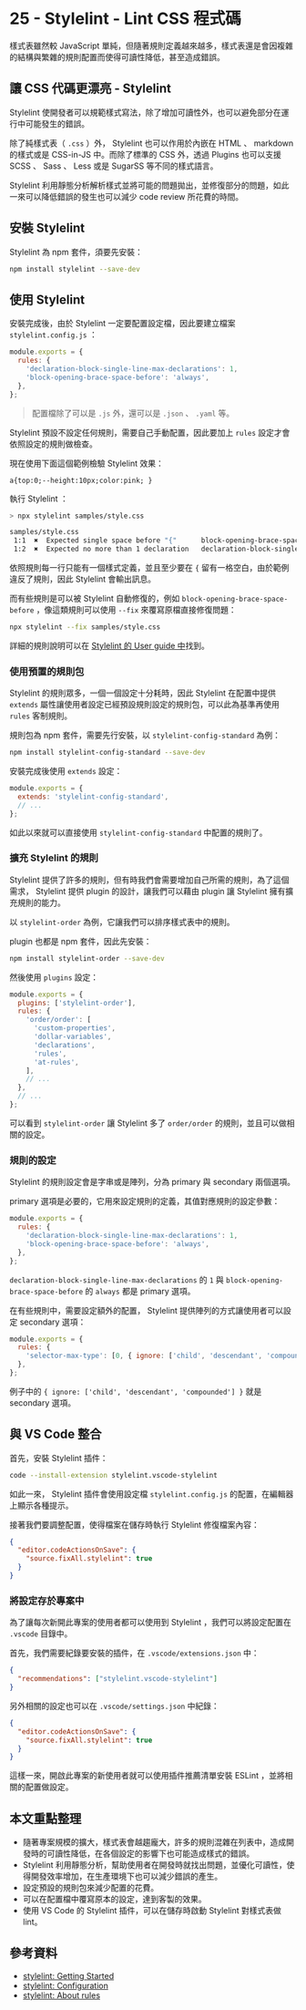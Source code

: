 # 25 - Stylelint - Lint CSS 程式碼

樣式表雖然較 JavaScript 單純，但隨著規則定義越來越多，樣式表還是會因複雜的結構與繁雜的規則配置而使得可讀性降低，甚至造成錯誤。

## 讓 CSS 代碼更漂亮 - Stylelint

Stylelint 使開發者可以規範樣式寫法，除了增加可讀性外，也可以避免部分在運行中可能發生的錯誤。

除了純樣式表（ `.css` ）外， Stylelint 也可以作用於內嵌在 HTML 、 markdown 的樣式或是 CSS-in-JS 中。而除了標準的 CSS 外，透過 Plugins 也可以支援 SCSS 、 Sass 、 Less 或是 SugarSS 等不同的樣式語言。

Stylelint 利用靜態分析解析樣式並將可能的問題拋出，並修復部分的問題，如此一來可以降低錯誤的發生也可以減少 code review 所花費的時間。

## 安裝 Stylelint

Stylelint 為 npm 套件，須要先安裝：

```bash
npm install stylelint --save-dev
```

## 使用 Stylelint

安裝完成後，由於 Stylelint 一定要配置設定檔，因此要建立檔案 `stylelint.config.js` ：

```js
module.exports = {
  rules: {
    'declaration-block-single-line-max-declarations': 1,
    'block-opening-brace-space-before': 'always',
  },
};
```

> 配置檔除了可以是 `.js` 外，還可以是 `.json` 、 `.yaml` 等。

Stylelint 預設不設定任何規則，需要自己手動配置，因此要加上 `rules` 設定才會依照設定的規則做檢查。

現在使用下面這個範例檢驗 Stylelint 效果：

```style
a{top:0;--height:10px;color:pink; }
```

執行 Stylelint ：

```bash
> npx stylelint samples/style.css

samples/style.css
 1:1  ✖  Expected single space before "{"      block-opening-brace-space-before
 1:2  ✖  Expected no more than 1 declaration   declaration-block-single-line-max-declarations
```

依照規則每一行只能有一個樣式定義，並且至少要在 `{` 留有一格空白，由於範例違反了規則，因此 Stylelint 會輸出訊息。

而有些規則是可以被 Stylelint 自動修復的，例如 `block-opening-brace-space-before` ，像這類規則可以使用 `--fix` 來覆寫原檔直接修復問題：

```bash
npx stylelint --fix samples/style.css
```

詳細的規則說明可以在 [Stylelint 的 User guide 中](https://stylelint.io/user-guide/rules/list)找到。

### 使用預置的規則包

Stylelint 的規則眾多，一個一個設定十分耗時，因此 Stylelint 在配置中提供 `extends` 屬性讓使用者設定已經預設規則設定的規則包，可以此為基準再使用 `rules` 客制規則。

規則包為 npm 套件，需要先行安裝，以 `stylelint-config-standard` 為例：

```bash
npm install stylelint-config-standard --save-dev
```

安裝完成後使用 `extends` 設定：

```js
module.exports = {
  extends: 'stylelint-config-standard',
  // ...
};
```

如此以來就可以直接使用 `stylelint-config-standard` 中配置的規則了。

### 擴充 Stylelint 的規則

Stylelint 提供了許多的規則，但有時我們會需要增加自己所需的規則，為了這個需求， Stylelint 提供 plugin 的設計，讓我們可以藉由 plugin 讓 Stylelint 擁有擴充規則的能力。

以 `stylelint-order` 為例，它讓我們可以排序樣式表中的規則。

plugin 也都是 npm 套件，因此先安裝：

```bash
npm install stylelint-order --save-dev
```

然後使用 `plugins` 設定：

```js
module.exports = {
  plugins: ['stylelint-order'],
  rules: {
    'order/order': [
      'custom-properties',
      'dollar-variables',
      'declarations',
      'rules',
      'at-rules',
    ],
    // ...
  },
  // ...
};
```

可以看到 `stylelint-order` 讓 Stylelint 多了 `order/order` 的規則，並且可以做相關的設定。

### 規則的設定

Stylelint 的規則設定會是字串或是陣列，分為 primary 與 secondary 兩個選項。

primary 選項是必要的，它用來設定規則的定義，其值對應規則的設定參數：

```js
module.exports = {
  rules: {
    'declaration-block-single-line-max-declarations': 1,
    'block-opening-brace-space-before': 'always',
  },
};
```

`declaration-block-single-line-max-declarations` 的 `1` 與 `block-opening-brace-space-before` 的 `always` 都是 primary 選項。

在有些規則中，需要設定額外的配置， Stylelint 提供陣列的方式讓使用者可以設定 secondary 選項：

```js
module.exports = {
  rules: {
    'selector-max-type': [0, { ignore: ['child', 'descendant', 'compounded'] }],
  },
};
```

例子中的 `{ ignore: ['child', 'descendant', 'compounded'] }` 就是 secondary 選項。

## 與 VS Code 整合

首先，安裝 Stylelint 插件：

```bash
code --install-extension stylelint.vscode-stylelint
```

如此一來， Stylelint 插件會使用設定檔 `stylelint.config.js` 的配置，在編輯器上顯示各種提示。

接著我們要調整配置，使得檔案在儲存時執行 Stylelint 修復檔案內容：

```json
{
  "editor.codeActionsOnSave": {
    "source.fixAll.stylelint": true
  }
}
```

### 將設定存於專案中

為了讓每次新開此專案的使用者都可以使用到 Stylelint ，我們可以將設定配置在 `.vscode` 目錄中。

首先，我們需要紀錄要安裝的插件，在 `.vscode/extensions.json` 中：

```json
{
  "recommendations": ["stylelint.vscode-stylelint"]
}
```

另外相關的設定也可以在 `.vscode/settings.json` 中紀錄：

```json
{
  "editor.codeActionsOnSave": {
    "source.fixAll.stylelint": true
  }
}
```

這樣一來，開啟此專案的新使用者就可以使用插件推薦清單安裝 ESLint ，並將相關的配置做設定。

## 本文重點整理

- 隨著專案規模的擴大，樣式表會越趨龐大，許多的規則混雜在列表中，造成開發時的可讀性降低，在各個設定的影響下也可能造成樣式的錯誤。
- Stylelint 利用靜態分析，幫助使用者在開發時就找出問題，並優化可讀性，使得開發效率增加，在生產環境下也可以減少錯誤的產生。
- 設定預設的規則包來減少配置的花費。
- 可以在配置檔中覆寫原本的設定，達到客製的效果。
- 使用 VS Code 的 Stylelint 插件，可以在儲存時啟動 Stylelint 對樣式表做 lint。

## 參考資料

- [stylelint: Getting Started](https://stylelint.io/user-guide/get-started)
- [stylelint: Configuration](https://stylelint.io/user-guide/configure)
- [stylelint: About rules](https://stylelint.io/user-guide/rules/about)
